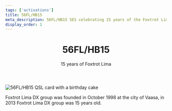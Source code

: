```yaml
---
tags: ['activations']
title: 56FL/HB15
meta_description: 56FL/HB15 SES celebrating 15 years of the Foxtrot Lima DX group in 2013
display_order: 1
---
```


<header>
<h1>56FL/HB15</h1>
<p>15 years of Foxtrot Lima</p>
</header>

![56FL/HB15 QSL card with a birthday cake](/56fl-hb15/images/FF-56FL_HB15-WEB.jpg)

Foxtrot Lima DX group was founded in October 1998 at the city of Vaasa, in 2013 Foxtrot Lima DX group was 15 years old.
